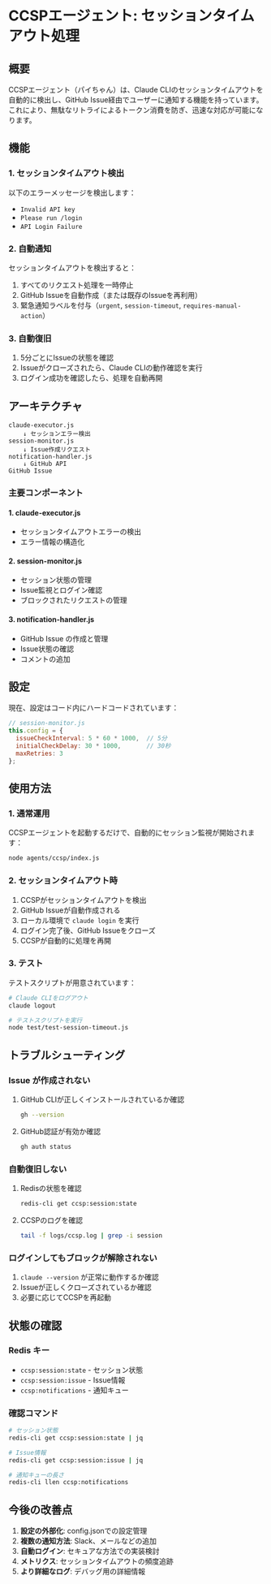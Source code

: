# CCSPエージェント: セッションタイムアウト処理

## 概要

CCSPエージェント（パイちゃん）は、Claude CLIのセッションタイムアウトを自動的に検出し、GitHub Issue経由でユーザーに通知する機能を持っています。これにより、無駄なリトライによるトークン消費を防ぎ、迅速な対応が可能になります。

## 機能

### 1. セッションタイムアウト検出

以下のエラーメッセージを検出します：
- `Invalid API key`
- `Please run /login`
- `API Login Failure`

### 2. 自動通知

セッションタイムアウトを検出すると：
1. すべてのリクエスト処理を一時停止
2. GitHub Issueを自動作成（または既存のIssueを再利用）
3. 緊急通知ラベルを付与（`urgent`, `session-timeout`, `requires-manual-action`）

### 3. 自動復旧

1. 5分ごとにIssueの状態を確認
2. Issueがクローズされたら、Claude CLIの動作確認を実行
3. ログイン成功を確認したら、処理を自動再開

## アーキテクチャ

```
claude-executor.js
    ↓ セッションエラー検出
session-monitor.js
    ↓ Issue作成リクエスト
notification-handler.js
    ↓ GitHub API
GitHub Issue
```

### 主要コンポーネント

#### 1. claude-executor.js
- セッションタイムアウトエラーの検出
- エラー情報の構造化

#### 2. session-monitor.js
- セッション状態の管理
- Issue監視とログイン確認
- ブロックされたリクエストの管理

#### 3. notification-handler.js
- GitHub Issue の作成と管理
- Issue状態の確認
- コメントの追加

## 設定

現在、設定はコード内にハードコードされています：

```javascript
// session-monitor.js
this.config = {
  issueCheckInterval: 5 * 60 * 1000,  // 5分
  initialCheckDelay: 30 * 1000,       // 30秒
  maxRetries: 3
};
```

## 使用方法

### 1. 通常運用

CCSPエージェントを起動するだけで、自動的にセッション監視が開始されます：

```bash
node agents/ccsp/index.js
```

### 2. セッションタイムアウト時

1. CCSPがセッションタイムアウトを検出
2. GitHub Issueが自動作成される
3. ローカル環境で `claude login` を実行
4. ログイン完了後、GitHub Issueをクローズ
5. CCSPが自動的に処理を再開

### 3. テスト

テストスクリプトが用意されています：

```bash
# Claude CLIをログアウト
claude logout

# テストスクリプトを実行
node test/test-session-timeout.js
```

## トラブルシューティング

### Issue が作成されない

1. GitHub CLIが正しくインストールされているか確認
   ```bash
   gh --version
   ```

2. GitHub認証が有効か確認
   ```bash
   gh auth status
   ```

### 自動復旧しない

1. Redisの状態を確認
   ```bash
   redis-cli get ccsp:session:state
   ```

2. CCSPのログを確認
   ```bash
   tail -f logs/ccsp.log | grep -i session
   ```

### ログインしてもブロックが解除されない

1. `claude --version` が正常に動作するか確認
2. Issueが正しくクローズされているか確認
3. 必要に応じてCCSPを再起動

## 状態の確認

### Redis キー

- `ccsp:session:state` - セッション状態
- `ccsp:session:issue` - Issue情報
- `ccsp:notifications` - 通知キュー

### 確認コマンド

```bash
# セッション状態
redis-cli get ccsp:session:state | jq

# Issue情報
redis-cli get ccsp:session:issue | jq

# 通知キューの長さ
redis-cli llen ccsp:notifications
```

## 今後の改善点

1. **設定の外部化**: config.jsonでの設定管理
2. **複数の通知方法**: Slack、メールなどの追加
3. **自動ログイン**: セキュアな方法での実装検討
4. **メトリクス**: セッションタイムアウトの頻度追跡
5. **より詳細なログ**: デバッグ用の詳細情報
